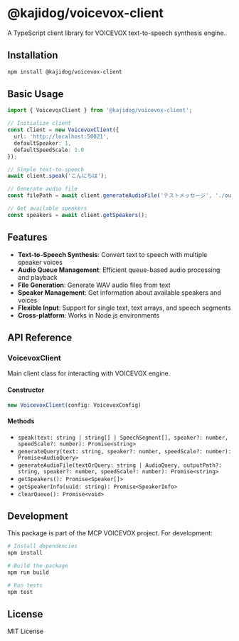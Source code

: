# @kajidog/voicevox-client

A TypeScript client library for VOICEVOX text-to-speech synthesis engine.

## Installation

```bash
npm install @kajidog/voicevox-client
```

## Basic Usage

```typescript
import { VoicevoxClient } from '@kajidog/voicevox-client';

// Initialize client
const client = new VoicevoxClient({
  url: 'http://localhost:50021',
  defaultSpeaker: 1,
  defaultSpeedScale: 1.0
});

// Simple text-to-speech
await client.speak('こんにちは');

// Generate audio file
const filePath = await client.generateAudioFile('テストメッセージ', './output.wav');

// Get available speakers
const speakers = await client.getSpeakers();
```

## Features

- **Text-to-Speech Synthesis**: Convert text to speech with multiple speaker voices
- **Audio Queue Management**: Efficient queue-based audio processing and playback
- **File Generation**: Generate WAV audio files from text
- **Speaker Management**: Get information about available speakers and voices
- **Flexible Input**: Support for single text, text arrays, and speech segments
- **Cross-platform**: Works in Node.js environments

## API Reference

### VoicevoxClient

Main client class for interacting with VOICEVOX engine.

#### Constructor
```typescript
new VoicevoxClient(config: VoicevoxConfig)
```

#### Methods

- `speak(text: string | string[] | SpeechSegment[], speaker?: number, speedScale?: number): Promise<string>`
- `generateQuery(text: string, speaker?: number, speedScale?: number): Promise<AudioQuery>`
- `generateAudioFile(textOrQuery: string | AudioQuery, outputPath?: string, speaker?: number, speedScale?: number): Promise<string>`
- `getSpeakers(): Promise<Speaker[]>`
- `getSpeakerInfo(uuid: string): Promise<SpeakerInfo>`
- `clearQueue(): Promise<void>`

## Development

This package is part of the MCP VOICEVOX project. For development:

```bash
# Install dependencies
npm install

# Build the package
npm run build

# Run tests
npm test
```

## License

MIT License